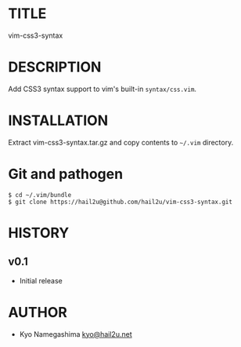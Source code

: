 TITLE
=====

vim-css3-syntax


DESCRIPTION
===========

Add CSS3 syntax support to vim's built-in `syntax/css.vim`.


INSTALLATION
============

Extract vim-css3-syntax.tar.gz and copy contents to `~/.vim` directory.


Git and pathogen
================

    $ cd ~/.vim/bundle
    $ git clone https://hail2u@github.com/hail2u/vim-css3-syntax.git


HISTORY
=======

v0.1
----
  * Initial release


AUTHOR
======

  * Kyo Namegashima <kyo@hail2u.net>
